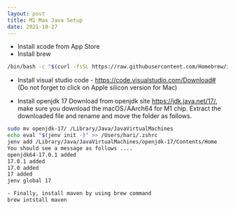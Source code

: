 ```yaml
---
layout: post
title: M1 Max Java Setup
date: 2021-10-27
---
```


- Install xcode from App Store
- Install brew

``` bash
/bin/bash -c "$(curl -fsSL https://raw.githubusercontent.com/Homebrew/install/HEAD/install.sh)"
```

- Install visual studio code - https://code.visualstudio.com/Download# (Do not forget to click on Apple silicon version for Mac)

- Install openjdk 17
Download from openjdk site https://jdk.java.net/17/, make sure you download the macOS / AArch64	for M1 chip.
Extract the downloaded file and rename and move the folder as follows.

```bash
sudo mv openjdk-17/ /Library/Java/JavaVirtualMachines
echo eval "$(jenv init -)" >> /Users/hari/.zshrc
jenv add /Library/Java/JavaVirtualMachines/openjdk-17/Contents/Home
You should see a message as follows ....
openjdk64-17.0.1 added
17.0.1 added
17.0 added
17 added
jenv global 17

- Finally, install maven by using brew command
brew intstall maven



